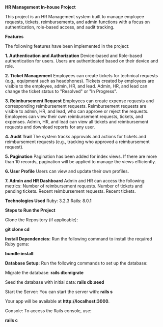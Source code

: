 
**HR Management In-house Project** 

This project is an HR Management system built to manage employee requests, tickets, reimbursements, and admin functions with a focus on authentication, role-based access, and audit tracking.

**Features**

The following features have been implemented in the project:

 **1. Authentication and Authorization**
 Device-based and Role-based authentication for users.
 Users are authenticated based on their device and role.
 
 **2. Ticket Management**
 Employees can create tickets for technical requests (e.g., equipment such as headphones).
 Tickets created by employees are visible to the employee, admin, HR, and lead.
 Admin, HR, and lead can change the ticket status to "Resolved" or "In Progress".
 
 **3. Reimbursement Request**
 Employees can create expense requests and corresponding reimbursement requests.
 Reimbursement requests are visible to admin, HR, and lead, who can approve or reject the requests.
 Employees can view their own reimbursement requests, tickets, and expenses.
 Admin, HR, and lead can view all tickets and reimbursement requests and download reports for any user.
 
 **4. Audit Trail**
 The system tracks approvals and actions for tickets and reimbursement requests (e.g., tracking who approved a reimbursement request).
 
 **5. Pagination**
 Pagination has been added for index views. If there are more than 10 records, pagination will be applied to manage the views efficiently.
 
 **6. User Profile**
 Users can view and update their own profiles.
 
 **7. Admin and HR Dashboard**
 Admin and HR can access the following metrics:
 Number of reimbursement requests.
 Number of tickets and pending tickets.
 Recent reimbursement requests.
 Recent tickets.
 
**Technologies Used**
Ruby: 3.2.3
Rails: 8.0.1

**Steps to Run the Project**

Clone the Repository (if applicable):

**git clone <repository-url>**
**cd <project-directory>**

**Install Dependencies:**  Run the following command to install the required Ruby gems:

**bundle install**

**Database Setup:**  Run the following commands to set up the database:

Migrate the database:
**rails db:migrate**

Seed the database with initial data:
**rails db:seed**

Start the Server: You can start the server with:
**rails s**

Your app will be available at **http://localhost:3000**.

Console: To access the Rails console, use:

**rails c**
